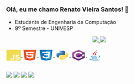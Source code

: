 ### Olá, eu me chamo Renato Vieira Santos! 👋
<!--
**renatolhp07/renatolhp07** is a ✨ _special_ ✨ repository because its `README.md` (this file) appears on your GitHub profile.
Here are some ideas to get you started:-->
-  Estudante de Engenharia da Computação
-  9º Semestre - UNIVESP

<div align="center">
  <a href="https://github.com/renatolhp07">
  <img height="150em" src="https://github-readme-stats.vercel.app/api?username=renatolhp07&show_icons=true&theme=dark&include_all_commits=true&count_private=true"/>
  <img height="150em" src="https://github-readme-stats.vercel.app/api/top-langs/?username=renatolhp07&layout=compact&langs_count=7&theme=dark"/>
</div>
  <div style="display: inline_block"><br>
  <img align="center" alt="Icon-Js" height="30" width="40" src="https://raw.githubusercontent.com/devicons/devicon/master/icons/javascript/javascript-plain.svg">
  <img align="center" alt="Icon-HTML" height="30" width="40" src="https://raw.githubusercontent.com/devicons/devicon/master/icons/html5/html5-original.svg">
  <img align="center" alt="Icon-CSS" height="30" width="40" src="https://raw.githubusercontent.com/devicons/devicon/master/icons/css3/css3-original.svg">
  <img align="center" alt="Icon-Python" height="30" width="40" src="https://raw.githubusercontent.com/devicons/devicon/master/icons/python/python-original.svg">
  <img align="center" alt="Icon-Csharp" height="30" width="40" src="https://raw.githubusercontent.com/devicons/devicon/master/icons/csharp/csharp-original.svg">
  <img align="center" alt="Icon-Java" height="30" width="40" src="https://raw.githubusercontent.com/devicons/devicon/master/icons/java/java-original.svg">
  <!--<img align="center" alt="Icon-Sql" height="30" width="40" src="https://raw.githubusercontent.com/devicons/devicon/master/icons/sql/sql-original.svg">-->
    
##

<div>
  <a href = "mailto:renato.vieiralhp@gmail.com"><img src="https://img.shields.io/badge/-Gmail-%23333?style=for-the-badge&logo=gmail&logoColor=white" target="_blank"></a>
  <a href="https://www.linkedin.com/in/renatovsantos/" target="_blank"><img src="https://img.shields.io/badge/-LinkedIn-%230077B5?style=for-the-badge&logo=linkedin&logoColor=white" target="_blank"></a>
  <a href="https://wa.me/5511969791664"><img src="https://img.shields.io/badge/WhatsApp-25D366?style=for-the-badge&logo=whatsapp&logoColor=white" target="_blank"></a>
  <a href="https://t.me/renato_vieira07"><img src="https://img.shields.io/badge/Telegram-2CA5E0?style=for-the-badge&logo=telegram&logoColor=white" target="_blank"></a>   

</div>
